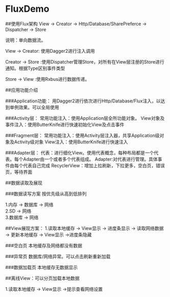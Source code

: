 # FluxDemo

##使用Flux架构
View -> Creator -> Http/Database/SharePreferce -> Dispatcher -> Store
  
  说明：单向数据流。



  View -> Creator: 使用Dagger2进行注入调用



  Creator -> Store :使用Dispatcher管理Store，对所有在View层注册的Store进行通知。根据Type区别事件类型



  Store -> View :使用Rxbus进行数据传递。





  ##应用功能介绍



  ###Application功能：
  用Dagger2进行依次进行Http/Database/Flux注入，以达到单例效果。可以全局使用



  ###Activity层：
  常用功能注入：使用Application层全所功能对象。
  View对象及事件注入：使用ButterKnife进行快速初始化View及点击事件



  ###Fragment层：
  常用功能注入：使用Activity层注入器，共享Application级对象及Activity级对象
  View注入：使用ButterKnife进行快速注入



  ###Adapter层：
  代表：进行细化View。使用代表概念，每种布局都是一个代表。每个Adapter由一个或者多个代表组成。
  Adapter:对代表进行管理。具体事件由每个代表自己完成
  RecyclerView：增加上拉刷新，下拉更多，空白页，错误页，等待界面





  ##数据读取及展现


  ###数据读写方案
  按优先级从高到低排列

  1.内存 -> 数据库 -> 网络 <br>
  2.SD -> 网络 <br>
  3.数据库 -> 网络 <br>



  ##View展现方案：
  1.读取本地缓存 -> View显示 -> 进度条显示 -> 读取网络数据 -> 更新本地缓存 -> View显示 ->进度条隐藏 <br>

  ###空白页
  本地缓存及网络都没有数据<br>

  ###异常页
  数据库/网络异常。可以点击刷新重新加载<br>

  ###数据加载页
  本地缓存无数据显示<br>



  ##离线View：可以分页加载本地数据<br>

  1.读取本地缓存 -> View显示 ->提示查看网络设置<br>

  
